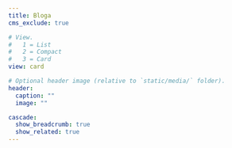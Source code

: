 ```yaml
---
title: Bloga
cms_exclude: true

# View.
#   1 = List
#   2 = Compact
#   3 = Card
view: card

# Optional header image (relative to `static/media/` folder).
header:
  caption: ""
  image: ""

cascade:
  show_breadcrumb: true
  show_related: true
---
```

